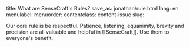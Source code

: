 title: What are SenseCraft's Rules?
save_as: jonathan/rule.html
lang: en
menulabel:
menuorder:
contentclass: content-issue
slug:

Our core rule is be respectful. Patience, listening, equanimity, brevity and precision are all valuable and helpful in [[SenseCraft]]. Use them to everyone's benefit.


